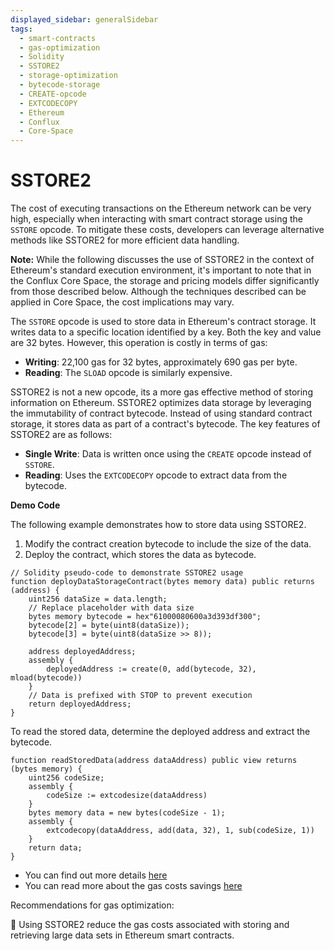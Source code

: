 ```yaml
---
displayed_sidebar: generalSidebar
tags:
  - smart-contracts
  - gas-optimization
  - Solidity
  - SSTORE2
  - storage-optimization
  - bytecode-storage
  - CREATE-opcode
  - EXTCODECOPY
  - Ethereum
  - Conflux
  - Core-Space
---
```


# SSTORE2

The cost of executing transactions on the Ethereum network can be very high, especially when interacting with smart contract storage using the `SSTORE` opcode. To mitigate these costs, developers can leverage alternative methods like SSTORE2 for more efficient data handling.

**Note:** While the following discusses the use of SSTORE2 in the context of Ethereum's standard execution environment, it's important to note that in the Conflux Core Space, the storage and pricing models differ significantly from those described below. Although the techniques described can be applied in Core Space, the cost implications may vary.

The `SSTORE` opcode is used to store data in Ethereum's contract storage. It writes data to a specific location identified by a key. Both the key and value are 32 bytes. However, this operation is costly in terms of gas:

- **Writing**: 22,100 gas for 32 bytes, approximately 690 gas per byte.
- **Reading**: The `SLOAD` opcode is similarly expensive.

SSTORE2 is not a new opcode, its a more gas effective method of storing information on Ethereum. SSTORE2 optimizes data storage by leveraging the immutability of contract bytecode. Instead of using standard contract storage, it stores data as part of a contract's bytecode. The key features of SSTORE2 are as follows:

- **Single Write**: Data is written once using the `CREATE` opcode instead of `SSTORE`.
- **Reading**: Uses the `EXTCODECOPY` opcode to extract data from the bytecode.

**Demo Code**

The following example demonstrates how to store data using SSTORE2.

1. Modify the contract creation bytecode to include the size of the data.
2. Deploy the contract, which stores the data as bytecode.

```solidity
// Solidity pseudo-code to demonstrate SSTORE2 usage
function deployDataStorageContract(bytes memory data) public returns (address) {
    uint256 dataSize = data.length;
    // Replace placeholder with data size
    bytes memory bytecode = hex"61000080600a3d393df300";
    bytecode[2] = byte(uint8(dataSize));
    bytecode[3] = byte(uint8(dataSize >> 8));

    address deployedAddress;
    assembly {
        deployedAddress := create(0, add(bytecode, 32), mload(bytecode))
    }
    // Data is prefixed with STOP to prevent execution
    return deployedAddress;
}
```

To read the stored data, determine the deployed address and extract the bytecode.

```solidity
function readStoredData(address dataAddress) public view returns (bytes memory) {
    uint256 codeSize;
    assembly {
        codeSize := extcodesize(dataAddress)
    }
    bytes memory data = new bytes(codeSize - 1);
    assembly {
        extcodecopy(dataAddress, add(data, 32), 1, sub(codeSize, 1))
    }
    return data;
}
```

- You can find out more details [here](https://github.com/Vectorized/solady/blob/main/src/utils/SSTORE2.sol)
- You can read more about the gas costs savings [here](https://github.com/0xsequence/sstore2)

Recommendations for gas optimization:

🌟 Using SSTORE2 reduce the gas costs associated with storing and retrieving large data sets in Ethereum smart contracts.
